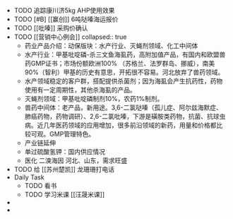 - TODO 追踪康川济5kg AHP使用效果
- TODO [#B] [[赢创]] 6吨哒嗪海运报价
- TODO [[吡嗪]] 采购价确认
- TODO [[营销中心例会]]
  collapsed:: true
	- 药业产品介绍：动保版块：水产行业、灭蝇剂领域、化工中间体
	- 水产行业：甲基吡啶磷-杀三文鱼海虱药，高附加值产品，有国内和欧盟兽药GMP证书；市场份额欧洲100% （苏格兰、法罗群岛、挪威），南美90%（智利）甲基的历史有意思，开拓很不容易。河北放弃了兽药领域。
	- 水产领域稳定的客户群，搭配提供杀菌剂；因为海虱会产生抗药性，药物使用有一定周期性，其他杀海虱的产品。
	- 灭蝇剂领域：甲基吡啶磷制剂10%，农药1%制剂。
	- 兽药中间体：老产品，新用途。3,6-二氯哒嗪（孤儿症、阿尔兹海默症、肺癌药物，药物调研）、2,6-二氯吡嗪，下游是磺胺类药物，抗菌、抗球虫病。近几年医药领域的应用增加，很多前沿领域的新药，用量和价格都比较可观。GMP管理特色。
	- 产业链延伸
	- 单过硫酸氢钾：国内供应情况
	- 医化 二溴海因 河北、山东，需求旺盛
- TODO 给 [[苏州楚凯]] 龙珊珊打电话
- Daily Task
	- TODO 看书
	- TODO 学习米课 [[汪晟米课]]
-
-